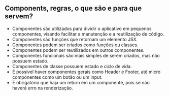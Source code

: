 ## Components, regras, o que são e para que servem?

- Componentes são utilizados para dividir o aplicativo em pequenos componentes, visando facilitar a manutenção e a reutilização de código.
- Componentes são funções que retornam um elemento JSX.
- Componentes podem ser criados como funções ou classes.
- Componentes podem ser reutilizados em outros componentes.
- Componentes funcionais são mais simples de serem criados, mas não possuem estado.
- Componentes de classe possuem estado e ciclo de vida.
- É possível haver componentes gerais como Header e Footer, até micro componentes como um botão ou um input.
- É obrigatório que haja um return em um componente, pois se não haverá erro na renderização.
